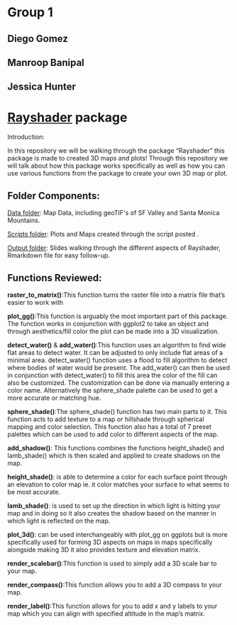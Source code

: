 # Group 1

## Diego Gomez  
## Manroop Banipal  
## Jessica Hunter  


# [Rayshader](https://www.rayshader.com/) package

Introduction: 

In this repository we will be walking through the package “Rayshader” this package is made to created 3D maps and plots! Through this repository we will talk about how this package works specifically as well as how you can use various functions from the package to create your own 3D map or plot. 

## Folder Components: 
[Data folder](https://github.com/Biol551-CSUN/Group_1/tree/main/Data): Map Data, including geoTIF's of SF Valley and Santa Monica Mountains.


[Scripts folder](https://github.com/Biol551-CSUN/Group_1/tree/main/Scripts): Plots and Maps created through the script posted .


[Output folder](https://github.com/Biol551-CSUN/Group_1/tree/main/Output): Slides walking through the different aspects of Rayshader, Rmarkdown file for easy follow-up.


## Functions Reviewed:

**raster_to_matrix()**:This function turns the raster file into a matrix file that’s easier to work with
 
**plot_gg()**:This function is arguably the most important part of this package. The function works in conjunction with ggplot2 to take an object and through aesthetics/fill color the plot can be made into a 3D visualization.

**detect_water()** & **add_water()**:This function uses an algorithm to find wide flat areas to detect water. It can be adjusted to only include flat areas of a minimal area. detect_water() function uses a flood to fill algorithm to detect where bodies of water would be present. The add_water() can then be used in conjunction with detect_water() to fill this area the color of the fill can also be customized. The customization can be done via manually entering a color name. Alternatively the sphere_shade palette can be used to get a more accurate or matching hue. 

**sphere_shade()**:The sphere_shade() function has two main parts to it. This function acts to add texture to a map or hillshade through spherical mapping and color selection. This function also has a total of 7 preset palettes which can be used to add color to different aspects of the map.

**add_shadow()**: This functions combines the functions height_shade() and lamb_shade() which is then scaled and applied to create shadows on the map.

**height_shade()**: is able to determine a color for each surface point through an elevation to color map ie. it color matches your surface to what seems to be most accurate.

**lamb_shade()**: is used to set up the direction in which light is hitting your map and in doing so it also creates the shadow based on the manner in which light is reflected on the map.

**plot_3d()**: can be used interchangeably with plot_gg on ggplots but is more specifically used for forming 3D aspects on maps in maps specifically alongside making 3D it also provides texture and elevation matrix.

**render_scalebar()**:This function is used to simply add a 3D scale bar to your map.

**render_compass()**:This function allows you to add a 3D compass to your map.

**render_label()**:This function allows for you to add x and y labels to your map which you can align with specified altitude in the map’s matrix. 
